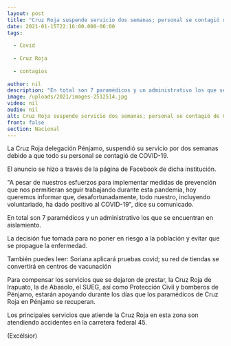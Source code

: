 ```yaml
---
layout: post
title: "Cruz Roja suspende servicio dos semanas; personal se contagió de COVID"
date: 2021-01-15T22:16:00.000-06:00
tags:
  
  - Covid
  
  - Cruz Roja
  
  - contagios
  
author: nil
description: "En total son 7 paramédicos y un administrativo los que se encuentran en aislamiento; la decisión fue tomada para no poner en riesgo a la población y evitar que se propague la enfermedad"
image: /uploads/2021/images-2512514.jpg
video: nil
audio: nil
alt: Cruz Roja suspende servicio dos semanas; personal se contagió de COVID
front: false
section: Nacional
---
```


La Cruz Roja delegación Pénjamo, suspendió su servicio por dos semanas debido a que todo su personal se contagió de COVID-19.

El anuncio se hizo a través de la página de Facebook de dicha institución.

"A pesar de nuestros esfuerzos para implementar medidas de prevención que nos permitieran seguir trabajando durante esta pandemia, hoy queremos informar que, desafortunadamente, todo nuestro, incluyendo voluntariado, ha dado positivo al COVID-19", dice su comunicado.

En total son 7 paramédicos y un administrativo los que se encuentran en aislamiento.

La decisión fue tomada para no poner en riesgo a la población y evitar que se propague la enfermedad.

También puedes leer: Soriana aplicará pruebas covid; su red de tiendas se convertirá en centros de vacunación

Para compensar los servicios que se dejaron de prestar, la Cruz Roja de Irapuato, la de Abasolo, el SUEG, así como Protección Civil y bomberos de Pénjamo, estarán apoyando durante los días que los paramédicos de Cruz Roja en Pénjamo se recuperan.

Los principales servicios que atiende la Cruz Roja en esta zona son atendiendo accidentes en la carretera federal 45.

(Excélsior)